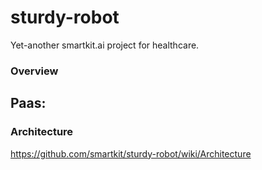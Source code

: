 # sturdy-robot

Yet-another smartkit.ai project for healthcare.


### Overview

## Paas:



### Architecture

https://github.com/smartkit/sturdy-robot/wiki/Architecture




